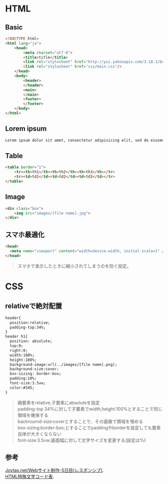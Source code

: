 # HTML
## Basic
~~~html
<!DOCTYPE html>
<html lang="ja">
	<head>
		<meta charset="utf-8">
		<title>title</title>
		<link rel="stylesheet" href="http://yui.yahooapis.com/3.18.1/build/cssreset/cssreset-min.css">
		<link rel="stylesheet" href="css/main.css"/>
	</head>
	<body>
		<header>
		</header>
		<main>
		</main>
		<footer>
		</footer>
	</body>
</html>
~~~
## Lorem ipsum
~~~html
Lorem ipsum dolor sit amet, consectetur adipisicing elit, sed do eiusmod tempor incididunt ut labore et dolore magna aliqua. Ut enim ad minim veniam, quis nostrud exercitation ullamco laboris nisi ut aliquip ex ea commodo consequat. Duis aute irure dolor in reprehenderit in voluptate velit esse cillum dolore eu fugiat nulla pariatur. Excepteur sint occaecat cupidatat non proident, sunt in culpa qui officia deserunt mollit anim id est laborum.
~~~
## Table
~~~html
<table border="1">
	<tr><th>th1</th><th>th2</th><th>th3</th></tr>
	<tr><td>td1</td><td>td2</td><td>td3</td></tr>
</table>
~~~
## Image
~~~html
<div class="box">
	<img src="images/[file name].jpg">
</div>
~~~
## スマホ最適化
~~~html
<head>
  <meta name="viewport" content="width=device-width, initial-scale=1" />
</head>
~~~
> スマホで表示したときに縮小されてしまうのを防ぐ設定。
# CSS
## relativeで絶対配置
~~~html
header{
  position:relative;
  padding-top:34%;
}
header h1{
  position: absolute;
  top:0;
  right:0;
  width:100%;
  height:100%;
  background-image:url(../images/[file name].png);
  background-size:cover;
  box-sizing: border-box;
  padding:10%;
  font-size:3.5vw;
  color:#345;
}
~~~
> 親要素をrelative,子要素にabsoluteを指定  
> padding-top 34%に対して子要素でwidth,height:100%とすることで同じ領域を確保する  
> backrournd-size:coverとすることで、その画像で領域を埋める  
> box-sizing:border-box;とすることでpaddingやborderを設定しても要素自体が大きくならない  
> font-size:3.5vw;画面幅に対して文字サイズを変更する(設定は%)  
## 参考
[Joytas.net/Webサイト制作-5日目(レスポンシブ)](https://joytas.net/programming/website/website05).  
[HTML特殊文字コード表](http://www.shurey.com/js/labo/character.html).
